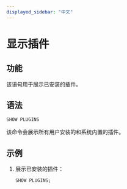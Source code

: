 ```yaml
---
displayed_sidebar: "中文"
---
```


# 显示插件

## 功能

该语句用于展示已安装的插件。

## 语法

```sql
SHOW PLUGINS
```

该命令会展示所有用户安装的和系统内置的插件。

## 示例

1. 展示已安装的插件：

    ```sql
    SHOW PLUGINS;
    ```